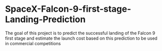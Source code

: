 # SpaceX-Falcon-9-first-stage-Landing-Prediction
The goal of this project is to predict the successful landing of the Falcon 9 first stage and estimate the launch cost based on this prediction to be used in commercial competitions
